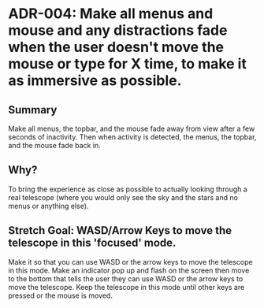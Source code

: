 # ADR-004: Make all menus and mouse and any distractions fade when the user doesn't move the mouse or type for X time, to make it as immersive as possible.

## Summary

Make all menus, the topbar, and the mouse fade away from view after a few seconds of inactivity. Then when activity is detected, the menus, the topbar, and the mouse fade back in.

## Why?

To bring the experience as close as possible to actually looking through a real telescope (where you would only see the sky and the stars and no menus or anything else).

## Stretch Goal: WASD/Arrow Keys to move the telescope in this 'focused' mode.

Make it so that you can use WASD or the arrow keys to move the telescope in this mode. Make an indicator pop up and flash on the screen then move to the bottom that tells the user they can use WASD or the arrow keys to move the telescope. Keep the telescope in this mode until other keys are pressed or the mouse is moved.